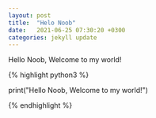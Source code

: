 ```yaml
---
layout: post
title:  "Helo Noob"
date:   2021-06-25 07:30:20 +0300
categories: jekyll update
---
```


Hello Noob, Welcome to my world!

{% highlight python3 %}

print("Hello Noob, Welcome to my world!")

{% endhighlight %}